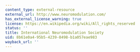 ```yaml
---
content_type: external-resource
external_url: http://www.neuromodulation.com/
has_external_license_warning: true
license: https://en.wikipedia.org/wiki/All_rights_reserved
status: ''
title: International Neuromodulation Society
uid: 8b61e0a4-95b5-4239-8498-b1a057eae983
wayback_url: ''
---
```

